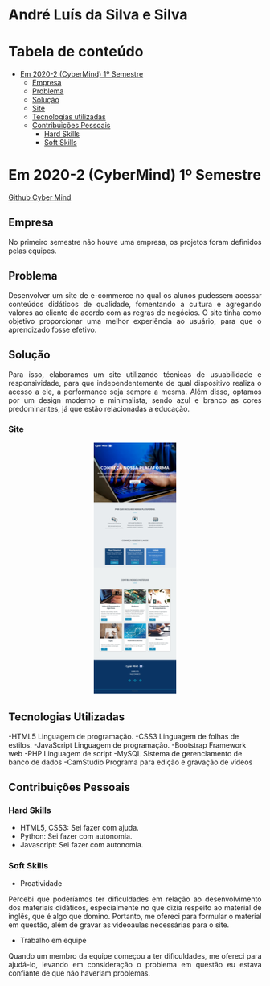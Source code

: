 # André Luís da Silva e Silva

# Tabela de conteúdo
   - [Em 2020-2 (CyberMind) 1º Semestre](#em-2020-2-Cybermind-1º-semestre)
        - [Empresa](#empresa)
        - [Problema](#problema)
        - [Solução](#solução)
        - [Site](#site)
        - [Tecnologias utilizadas](#tecnologias-utilizadas)
        - [Contribuições Pessoais](#contribuições-pessoais)
            - [Hard Skills](#hard-skills)
            - [Soft Skills](#soft-skills)

# Em 2020-2 (CyberMind) 1º Semestre
[Github Cyber Mind](https://github.com/AndreSilva358/api-cybermind)

## Empresa
<p align="justify">
No primeiro semestre não houve uma empresa, os projetos foram definidos pelas equipes.

## Problema
<p align="justify">
Desenvolver um site de e-commerce no qual os alunos pudessem acessar conteúdos didáticos de qualidade, fomentando a cultura e agregando valores ao cliente de acordo com as regras de negócios. O site tinha como objetivo proporcionar uma melhor experiência ao usuário, para que o aprendizado fosse efetivo. 
</p>

## Solução
<p align="justify">
   Para isso, elaboramos um site utilizando técnicas de usuabilidade e responsividade, para que independentemente de qual dispositivo realiza o acesso a ele, a performance seja sempre a mesma. Além disso, optamos por um design moderno e minimalista, sendo azul e branco as cores predominantes, já que estão relacionadas a educação.
</p>

### Site
<p align="center">
    <img src="./img/api1/site-cybermind.jpg" alt="pagina site" height="500" />
</p>



## Tecnologias Utilizadas
-HTML5 
Linguagem de programação.
-CSS3
Linguagem de folhas de estilos.
-JavaScript
Linguagem de programação.
-Bootstrap
Framework web
-PHP
Linguagem de script
-MySQL
Sistema de gerenciamento de banco de dados
-CamStudio
Programa para edição e gravação de vídeos

## Contribuições Pessoais

### Hard Skills
- HTML5, CSS3: Sei fazer com ajuda.
- Python: Sei fazer com autonomia.
- Javascript: Sei fazer com autonomia.


### Soft Skills
- Proatividade
<p align="justify">
    Percebi que poderíamos ter dificuldades em relação ao desenvolvimento dos materiais didáticos, especialmente no que dizia respeito ao material de inglês, que é algo que domino. Portanto, me ofereci para formular o material em questão, além de gravar as videoaulas necessárias para o site.
</p>

- Trabalho em equipe
<p align="justify">
    Quando um membro da equipe começou a ter dificuldades, me ofereci para ajudá-lo, levando em consideração o problema em questão eu estava confiante de que não haveriam problemas.    
</p>
